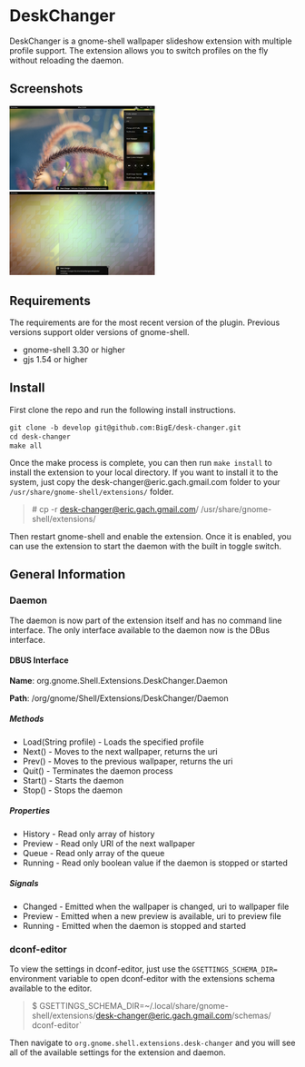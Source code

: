 # DeskChanger

DeskChanger is a gnome-shell wallpaper slideshow extension with multiple
profile support. The extension allows you to switch profiles on the fly
without reloading the daemon.

## Screenshots

<img src="./screenshot-1.png?raw=true" width="256" title="Screenshot of menu">
<img src="./screenshot-2.png?raw=true" width="256" title="Screenshot of notification">

## Requirements

The requirements are for the most recent version of the plugin. Previous
versions support older versions of gnome-shell.

* gnome-shell 3.30 or higher
* gjs 1.54 or higher

## Install

First clone the repo and run the following install instructions.

```
git clone -b develop git@github.com:BigE/desk-changer.git
cd desk-changer
make all
```

Once the make process is complete, you can then run `make install` to install
the extension to your local directory. If you want to install it to the
system, just copy the desk-changer&commat;eric.gach.gmail.com folder to your
`/usr/share/gnome-shell/extensions/` folder.

>\# cp -r desk-changer@eric.gach.gmail.com/ /usr/share/gnome-shell/extensions/

Then restart gnome-shell and enable the extension. Once it is enabled, you can
use the extension to start the daemon with the built in toggle switch.

## General Information
### Daemon

The daemon is now part of the extension itself and has no command line
interface. The only interface available to the daemon now is the DBus
interface.

#### DBUS Interface
**Name**: org.gnome.Shell.Extensions.DeskChanger.Daemon

**Path**: /org/gnome/Shell/Extensions/DeskChanger/Daemon

##### Methods
* Load(String profile) - Loads the specified profile
* Next() - Moves to the next wallpaper, returns the uri
* Prev() - Moves to the previous wallpaper, returns the uri
* Quit() - Terminates the daemon process
* Start() - Starts the daemon
* Stop() - Stops the daemon

##### Properties
* History - Read only array of history
* Preview - Read only URI of the next wallpaper
* Queue - Read only array of the queue
* Running - Read only boolean value if the daemon is stopped or started

##### Signals
* Changed - Emitted when the wallpaper is changed, uri to wallpaper file
* Preview - Emitted when a new preview is available, uri to preview file
* Running - Emitted when the daemon is stopped and started


### dconf-editor

To view the settings in dconf-editor, just use the `GSETTINGS_SCHEMA_DIR=`
environment variable to open dconf-editor with the extensions schema available
to the editor.

>$ GSETTINGS_SCHEMA_DIR=~/.local/share/gnome-shell/extensions/desk-changer@eric.gach.gmail.com/schemas/ dconf-editor`

Then navigate to `org.gnome.shell.extensions.desk-changer` and you will see
all of the available settings for the extension and daemon.
